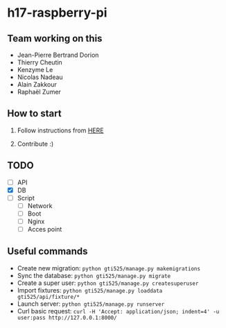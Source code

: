 # h17-raspberry-pi

## Team working on this
- Jean-Pierre Bertrand Dorion
- Thierry Cheutin
- Kenzyme Le
- Nicolas Nadeau
- Alain Zakkour
- Raphaël Zumer

## How to start
1. Follow instructions from [HERE](http://www.django-rest-framework.org/#quickstart)

2. Contribute :)

## TODO
- [ ] API
- [x] DB
- [ ] Script
	- [ ] Network
	- [ ] Boot
	- [ ] Nginx
	- [ ] Acces point

## Useful commands
- Create new migration:
`python gti525/manage.py makemigrations`
- Sync the database:
`python gti525/manage.py migrate`
- Create a super user:
`python gti525/manage.py createsuperuser`
- Import fixtures:
`python gti525/manage.py loaddata gti525/api/fixture/*`
- Launch server:
`python gti525/manage.py runserver`
- Curl basic request:
`curl -H 'Accept: application/json; indent=4' -u user:pass http://127.0.0.1:8000/`
